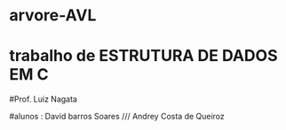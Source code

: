 # arvore-AVL



# trabalho  de ESTRUTURA DE DADOS EM C 

#Prof. Luiz Nagata

#alunos : David barros  Soares ///  Andrey Costa de Queiroz

